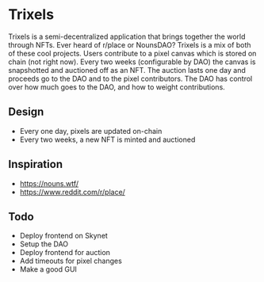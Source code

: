 # Trixels

Trixels is a semi-decentralized application that brings together the world through NFTs. Ever heard of r/place or NounsDAO? Trixels is a mix of both of these cool projects. Users contribute to a pixel canvas which is stored on chain (not right now). Every two weeks (configurable by DAO) the canvas is snapshotted and auctioned off as an NFT. The auction lasts one day and proceeds go to the DAO and to the pixel contributors. The DAO has control over how much goes to the DAO, and how to weight contributions.  

## Design
- Every one day, pixels are updated on-chain
- Every two weeks, a new NFT is minted and auctioned

## Inspiration
- https://nouns.wtf/
- https://www.reddit.com/r/place/

## Todo
- Deploy frontend on Skynet
- Setup the DAO
- Deploy frontend for auction
- Add timeouts for pixel changes
- Make a good GUI